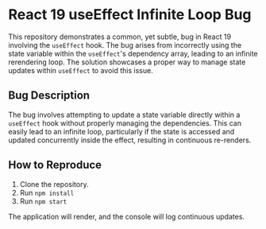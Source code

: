 # React 19 useEffect Infinite Loop Bug

This repository demonstrates a common, yet subtle, bug in React 19 involving the `useEffect` hook.  The bug arises from incorrectly using the state variable within the `useEffect`'s dependency array, leading to an infinite rerendering loop. The solution showcases a proper way to manage state updates within `useEffect` to avoid this issue. 

## Bug Description
The bug involves attempting to update a state variable directly within a `useEffect` hook without properly managing the dependencies. This can easily lead to an infinite loop, particularly if the state is accessed and updated concurrently inside the effect, resulting in continuous re-renders.

## How to Reproduce
1. Clone the repository.
2. Run `npm install`
3. Run `npm start`

The application will render, and the console will log continuous updates.